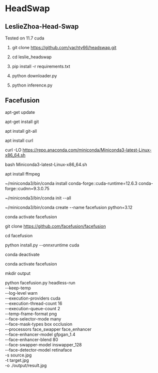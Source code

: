 # HeadSwap

## LeslieZhoa-Head-Swap

Tested on 11.7 cuda

1. git clone https://github.com/yachty66/headswap.git

2. cd leslie_headswap

3. pip install -r requirements.txt

4. python downloader.py

5. python inference.py

## Facefusion

apt-get update

apt-get install git

apt install git-all

apt install curl

curl -LO https://repo.anaconda.com/miniconda/Miniconda3-latest-Linux-x86_64.sh

bash Miniconda3-latest-Linux-x86_64.sh

apt install ffmpeg

~/miniconda3/bin/conda install conda-forge::cuda-runtime=12.6.3 conda-forge::cudnn=9.3.0.75

~/miniconda3/bin/conda init --all

~/miniconda3/bin/conda create --name facefusion python=3.12

conda activate facefusion

git clone https://github.com/facefusion/facefusion

cd facefusion

python install.py --onnxruntime cuda

conda deactivate

conda activate facefusion

mkdir output

python facefusion.py headless-run \
    --keep-temp \
    --log-level warn \
    --execution-providers cuda \
    --execution-thread-count 16 \
    --execution-queue-count 2 \
    --temp-frame-format png \
    --face-selector-mode many \
    --face-mask-types box occlusion \
    --processors face_swapper face_enhancer \
    --face-enhancer-model gfpgan_1.4 \
    --face-enhancer-blend 80 \
    --face-swapper-model inswapper_128 \
    --face-detector-model retinaface \
    -s source.jpg \
    -t target.jpg \
    -o ./output/result.jpg
